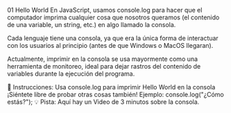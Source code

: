 01 Hello World
En JavaScript, usamos console.log para hacer que el computador imprima cualquier cosa que nosotros queramos (el contenido de una variable, un string, etc.) en algo llamado la consola.

Cada lenguaje tiene una consola, ya que era la única forma de interactuar con los usuarios al principio (antes de que Windows o MacOS llegaran).

Actualmente, imprimir en la consola se usa mayormente como una herramienta de monitoreo, ideal para dejar rastros del contenido de variables durante la ejecución del programa.

📝 Instrucciones:
Usa console.log para imprimir Hello World en la consola ¡Siéntete libre de probar otras cosas también!
Ejemplo:
console.log("¿Cómo estás?");
💡 Pista:
Aquí hay un Video de 3 minutos sobre la consola.